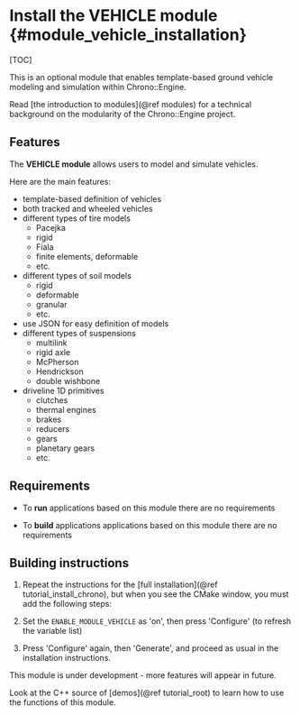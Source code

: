 Install the VEHICLE module   {#module_vehicle_installation}
===============================

[TOC]

This is an optional module that enables template-based ground vehicle 
modeling and simulation within Chrono::Engine.

Read [the introduction to modules](@ref modules) for a technical 
background on the modularity of the Chrono::Engine project.


## Features

The **VEHICLE module** allows users to model and simulate vehicles. 

Here are the main features:

- template-based definition of vehicles
- both tracked and wheeled vehicles
- different types of tire models
	- Pacejka
	- rigid
	- Fiala
	- finite elements, deformable
	- etc.
- different types of soil models
	- rigid
	- deformable
	- granular
	- etc.
- use JSON for easy definition of models
- different types of suspensions
	- multilink
	- rigid axle
	- McPherson
	- Hendrickson
	- double wishbone
- driveline 1D primitives
	- clutches
	- thermal engines
	- brakes
	- reducers
	- gears
	- planetary gears
	- etc.


## Requirements

- To **run** applications based on this module there are no requirements

- To **build** applications applications based on this module there are no requirements


## Building instructions
   
1. Repeat the instructions for the [full installation](@ref tutorial_install_chrono), but when you see 
   the CMake window, you must add the following steps:
   
2. Set the `ENABLE_MODULE_VEHICLE` as 'on', then press 'Configure' (to refresh the variable list) 
	 
3. Press 'Configure' again, then 'Generate', and proceed as usual in the installation instructions.

<div class="ce-info">
 This module is under development - more features will appear in future.
</div>


Look at the C++ source of [demos](@ref tutorial_root) to learn how to use the functions of this module.

